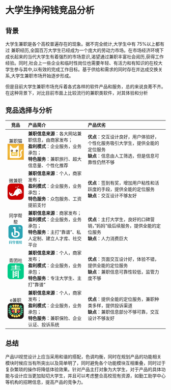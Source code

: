 # 大学生挣闲钱竞品分析



## 背景

大学生兼职是各个高校普遍存在的现象。据不完全统计,大学生中有 75%以上都有过 兼职经历,全国百万大学生已经成为一个庞大的劳动力市场。在市场经济环境下成长起来的当代大学生有着强烈的市场意识,渴望通过兼职丰富社会阅历,获得工作经验。同时,社会上一些企业和临时性岗位也需要年轻、有活力和有知识的在校大学生参与其中,以有效的完成工作目标。基于供给和需求的同时存在并达成交换关系,大学生兼职市场开始逐步形成。

但是目前大学生兼职市场充斥着各式各样的软件产品和服务，总的来说良莠不齐。在这种背景下，对比目前市面上比较流行的兼职类软件，对其体验和分析



## 竞品选择与分析

|                         竞品                         | 产品简介                                                     | 产品优劣                                                     |
| :--------------------------------------------------: | :----------------------------------------------------------- | :----------------------------------------------------------- |
|    兼职猫<br>![兼职猫logo](images/兼职猫logo.jpg)    | **兼职信息来源**：各大网站兼职信息，由商家发布；<br>**盈利模式**：企业服务，业务承包；<br>**特色服务**：兼职旅行、超大信息量、个性化推荐 | **优点**：交互设计良好，用户体验好，个性化服务吸引大学生，提供全能的定位服务<br>**缺点**：信息由人工筛选，但是信息可靠性仍然不够 |
|    微兼职<br>![微兼职logo](images/微兼职logo.jpg)    | **兼职信息来源**：个人，商家发布；<br>**盈利模式**：企业服务，业务承包；<br/>**特色服务**：众包服务、工资提前支付 | **优点**：签到有奖，增加用户粘性和活跃度的手段，提供全能的定位服务<br>**缺点**：交互设计不够友好 |
| 同学帮帮<br>![同学帮帮logo](images/同学帮帮logo.jpg) | **兼职信息来源**：商家发布；<br>**盈利模式**：企业服务，业务承包；<br/>**特色服务**：主打“靠谱”、私人定制、建立人才库、社交平台 | **优点**：主打大学生，良好的口碑营销，”妈妈“级后续服务，提供全能的定位服务<br>**缺点**：人力消费巨大 |
|    青团社<br>![青团社logo](images/青团社logo.jpg)    | **兼职信息来源**：个人，商家发布；<br/>**盈利模式**：企业服务，业务承包；<br/>**特色服务**：专注大学生、主打”靠谱“ | **优点**：页面交互设计好，体验不错，提供全能的定位服务<br>**缺点**：兼职信息可靠性较低，监管力度不够 |
|     e兼职<br>![e兼职logo](images/e兼职logo.png)      | **兼职信息来源**：个人，商家发布；<br/>**盈利模式**：企业服务，业务承包；<br/>**特色服务**：兼职保险、企业认证、投诉系统 | **优点**：提供全能的定位服务，兼职种类多样，提供投诉渠道<br>**缺点**：兼职信息部分不够可靠，交互设计不够友好 |



## 总结

产品UI视觉设计上应当采用和谐的搭配，色调均衡，同时在规划产品的功能相关模块时候应当有所突出以及简单明了，同时避免各个功能模块互相重叠，同时过于复杂繁琐的操作将降低体验效果。针对产品主打对象为大学生，对于产品的具体功能与设计应当更加贴切大学生，并且可以考虑整合高校现有资源，如勤工助学中心等机构的招聘信息，提高产品的竞争力。



